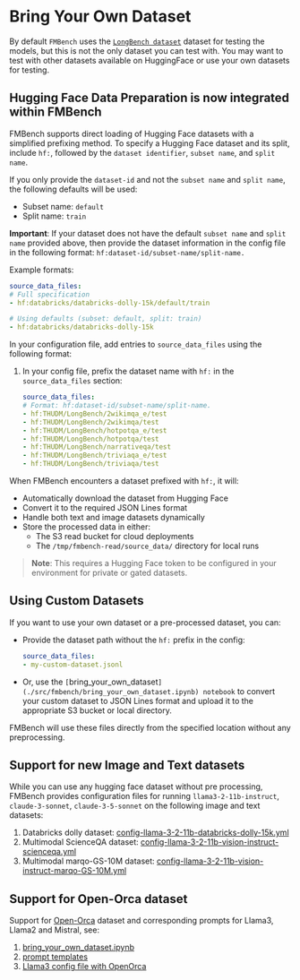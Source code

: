 # Bring Your Own Dataset

By default `FMBench` uses the [`LongBench dataset`](https://github.com/THUDM/LongBench) dataset for testing the models, but this is not the only dataset you can test with. You may want to test with other datasets available on HuggingFace or use your own datasets for testing. 

## Hugging Face Data Preparation is now integrated within FMBench

FMBench supports direct loading of Hugging Face datasets with a simplified prefixing method. To specify a Hugging Face dataset and its split, include `hf:`, followed by the `dataset identifier`, `subset name`, and `split name`. 

If you only provide the `dataset-id` and not the `subset name` and `split name`, the following defaults will be used:
  - Subset name: `default`
  - Split name: `train`

**Important**: If your dataset does not have the default `subset name` and `split name` provided above, then provide the dataset information in the config file in the following format: `hf:dataset-id/subset-name/split-name.`


Example formats:
  ```yaml
  source_data_files:
  # Full specification
  - hf:databricks/databricks-dolly-15k/default/train

  # Using defaults (subset: default, split: train)
  - hf:databricks/databricks-dolly-15k
  ```

In your configuration file, add entries to `source_data_files` using the following format:


1. In your config file, prefix the dataset name with `hf:` in the `source_data_files` section:

    ```yaml
    source_data_files:
    # Format: hf:dataset-id/subset-name/split-name.
    - hf:THUDM/LongBench/2wikimqa_e/test
    - hf:THUDM/LongBench/2wikimqa/test
    - hf:THUDM/LongBench/hotpotqa_e/test
    - hf:THUDM/LongBench/hotpotqa/test
    - hf:THUDM/LongBench/narrativeqa/test
    - hf:THUDM/LongBench/triviaqa_e/test
    - hf:THUDM/LongBench/triviaqa/test
    ```

When FMBench encounters a dataset prefixed with `hf:`, it will:

- Automatically download the dataset from Hugging Face
- Convert it to the required JSON Lines format
- Handle both text and image datasets dynamically
- Store the processed data in either:
  - The S3 read bucket for cloud deployments
  - The `/tmp/fmbench-read/source_data/` directory for local runs

> **Note**: This requires a Hugging Face token to be configured in your environment for private or gated datasets.

## Using Custom Datasets

If you want to use your own dataset or a pre-processed dataset, you can:

- Provide the dataset path without the `hf:` prefix in the config:

    ```yaml
    source_data_files:
    - my-custom-dataset.jsonl
    ```

- Or, use the `[`bring_your_own_dataset`](./src/fmbench/bring_your_own_dataset.ipynb) notebook` to convert your custom dataset to JSON Lines format and upload it to the appropriate S3 bucket or local directory.

FMBench will use these files directly from the specified location without any preprocessing.

## Support for new Image and Text datasets

While you can use any hugging face dataset without pre processing, FMBench provides configuration files for running `llama3-2-11b-instruct`, `claude-3-sonnet`, `claude-3-5-sonnet` on the following image and text datasets:

1. Databricks dolly dataset: [config-llama-3-2-11b-databricks-dolly-15k.yml](https://github.com/aws-samples/foundation-model-benchmarking-tool/src/fmbench/configs/bedrock/config-llama-3-2-11b-databricks-dolly-15k.yml)
1. Multimodal ScienceQA dataset: [config-llama-3-2-11b-vision-instruct-scienceqa.yml](https://github.com/aws-samples/foundation-model-benchmarking-tool/src/fmbench/configs/multimodal/bedrock/config-llama-3-2-11b-vision-instruct-scienceqa.yml)
1. Multimodal marqo-GS-10M dataset: [config-llama-3-2-11b-vision-instruct-marqo-GS-10M.yml](https://github.com/aws-samples/foundation-model-benchmarking-tool/src/fmbench/configs/multimodal/bedrock/config-llama-3-2-11b-vision-instruct-marqo-GS-10M.yml)

## Support for Open-Orca dataset

Support for [Open-Orca](https://huggingface.co/datasets/Open-Orca/OpenOrca) dataset and corresponding prompts for Llama3, Llama2 and Mistral, see:

1. [bring_your_own_dataset.ipynb](https://github.com/aws-samples/foundation-model-benchmarking-tool/tree/main/src/fmbench/bring_your_own_dataset.ipynb)
1. [prompt templates](https://github.com/aws-samples/foundation-model-benchmarking-tool/tree/main/src/fmbench/prompt_template)
1. [Llama3 config file with OpenOrca](https://github.com/aws-samples/foundation-model-benchmarking-tool/tree/main/src/fmbench/configs/llama3/8b/config-llama3-8b-inf2-g5-byoe-w-openorca.yml)

